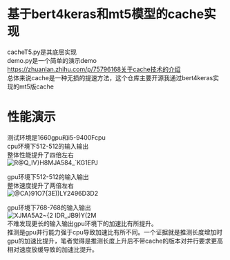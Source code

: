 # 基于bert4keras和mt5模型的cache实现  
cacheT5.py是其底层实现  
demo.py是一个简单的演示demo  
https://zhuanlan.zhihu.com/p/75796168关于cache技术的介绍  
总体来说cache是一种无损的提速方法，这个仓库主要开源我通过bert4keras实现的mt5版cache  

# 性能演示  
测试环境是1660gpu和i5-9400Fcpu  
cpu环境下512-512的输入输出  
整体性能提升了四倍左右  
![R@Q_IV}H8MJA584_`KG1EPJ](https://user-images.githubusercontent.com/62837036/178694163-fce79628-1984-40ae-b2d8-d142cdf6e817.png)  

gpu环境下512-512的输入输出    
整体速度提升了两倍左右  
![@CA}91O7{3E))LY2496D3D2](https://user-images.githubusercontent.com/62837036/178694020-520acc44-46d5-4fa4-b083-c35d90ae7b08.png)  

gpu环境下768-768的输入输出     
![XJMA5A2~{2 IDR_JB9)Y(2M](https://user-images.githubusercontent.com/62837036/178694301-f65f4810-2ad4-4cf5-af4d-e538a8c14de9.png)  
不难发现更长的输入输出gpu环境下的加速比有所提升。  
推测是gpu并行能力强于cpu导致加速比有所不同。一个证据就是推测长度增加时gpu的加速比提升，笔者觉得是推测长度上升后不带cache的版本对并行要求更高相对速度放缓导致的加速比提升。
